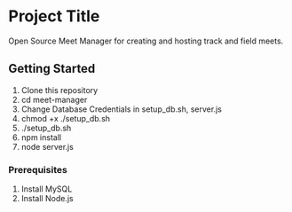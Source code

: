 # Project Title

Open Source Meet Manager for creating and hosting track and field meets.

## Getting Started

1. Clone this repository
2. cd meet-manager
3. Change Database Credentials in setup_db.sh, server.js
4. chmod +x ./setup_db.sh
5. ./setup_db.sh
5. npm install
6. node server.js

### Prerequisites

1. Install MySQL
2. Install Node.js